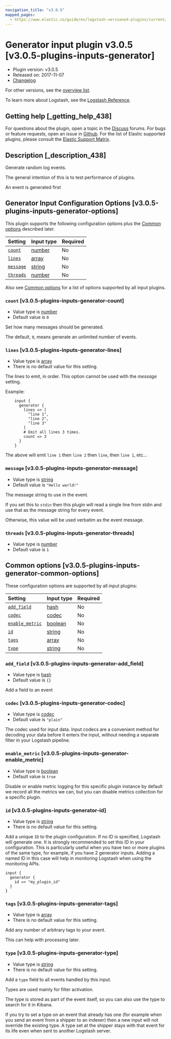 ```yaml
---
navigation_title: "v3.0.5"
mapped_pages:
  - https://www.elastic.co/guide/en/logstash-versioned-plugins/current/v3.0.5-plugins-inputs-generator.html
---
```


# Generator input plugin v3.0.5 [v3.0.5-plugins-inputs-generator]

* Plugin version: v3.0.5
* Released on: 2017-11-07
* [Changelog](https://github.com/logstash-plugins/logstash-input-generator/blob/v3.0.5/CHANGELOG.md)

For other versions, see the [overview list](input-generator-index.md).

To learn more about Logstash, see the [Logstash Reference](https://www.elastic.co/guide/en/logstash/current/index.html).

## Getting help [_getting_help_438]

For questions about the plugin, open a topic in the [Discuss](http://discuss.elastic.co) forums. For bugs or feature requests, open an issue in [Github](https://github.com/logstash-plugins/logstash-input-generator). For the list of Elastic supported plugins, please consult the [Elastic Support Matrix](https://www.elastic.co/support/matrix#matrix_logstash_plugins).

## Description [_description_438]

Generate random log events.

The general intention of this is to test performance of plugins.

An event is generated first

## Generator Input Configuration Options [v3.0.5-plugins-inputs-generator-options]

This plugin supports the following configuration options plus the [Common options](v3-0-5-plugins-inputs-generator.md#v3.0.5-plugins-inputs-generator-common-options) described later.

| Setting | Input type | Required |
| :- | :- | :- |
| [`count`](v3-0-5-plugins-inputs-generator.md#v3.0.5-plugins-inputs-generator-count) | [number](/lsr/value-types.md#number) | No |
| [`lines`](v3-0-5-plugins-inputs-generator.md#v3.0.5-plugins-inputs-generator-lines) | [array](/lsr/value-types.md#array) | No |
| [`message`](v3-0-5-plugins-inputs-generator.md#v3.0.5-plugins-inputs-generator-message) | [string](/lsr/value-types.md#string) | No |
| [`threads`](v3-0-5-plugins-inputs-generator.md#v3.0.5-plugins-inputs-generator-threads) | [number](/lsr/value-types.md#number) | No |

Also see [Common options](v3-0-5-plugins-inputs-generator.md#v3.0.5-plugins-inputs-generator-common-options) for a list of options supported by all input plugins.

### `count` [v3.0.5-plugins-inputs-generator-count]

* Value type is [number](/lsr/value-types.md#number)
* Default value is `0`

Set how many messages should be generated.

The default, `0`, means generate an unlimited number of events.

### `lines` [v3.0.5-plugins-inputs-generator-lines]

* Value type is [array](/lsr/value-types.md#array)
* There is no default value for this setting.

The lines to emit, in order. This option cannot be used with the *message* setting.

Example:

```
    input {
      generator {
        lines => [
          "line 1",
          "line 2",
          "line 3"
        ]
        # Emit all lines 3 times.
        count => 3
      }
    }
```

The above will emit `line 1` then `line 2` then `line`, then `line 1`, etc…

### `message` [v3.0.5-plugins-inputs-generator-message]

* Value type is [string](/lsr/value-types.md#string)
* Default value is `"Hello world!"`

The message string to use in the event.

If you set this to `stdin` then this plugin will read a single line from stdin and use that as the message string for every event.

Otherwise, this value will be used verbatim as the event message.

### `threads` [v3.0.5-plugins-inputs-generator-threads]

* Value type is [number](/lsr/value-types.md#number)
* Default value is `1`

## Common options [v3.0.5-plugins-inputs-generator-common-options]

These configuration options are supported by all input plugins:

| Setting | Input type | Required |
| :- | :- | :- |
| [`add_field`](v3-0-5-plugins-inputs-generator.md#v3.0.5-plugins-inputs-generator-add_field) | [hash](/lsr/value-types.md#hash) | No |
| [`codec`](v3-0-5-plugins-inputs-generator.md#v3.0.5-plugins-inputs-generator-codec) | [codec](/lsr/value-types.md#codec) | No |
| [`enable_metric`](v3-0-5-plugins-inputs-generator.md#v3.0.5-plugins-inputs-generator-enable_metric) | [boolean](/lsr/value-types.md#boolean) | No |
| [`id`](v3-0-5-plugins-inputs-generator.md#v3.0.5-plugins-inputs-generator-id) | [string](/lsr/value-types.md#string) | No |
| [`tags`](v3-0-5-plugins-inputs-generator.md#v3.0.5-plugins-inputs-generator-tags) | [array](/lsr/value-types.md#array) | No |
| [`type`](v3-0-5-plugins-inputs-generator.md#v3.0.5-plugins-inputs-generator-type) | [string](/lsr/value-types.md#string) | No |

### `add_field` [v3.0.5-plugins-inputs-generator-add_field]

* Value type is [hash](/lsr/value-types.md#hash)
* Default value is `{}`

Add a field to an event

### `codec` [v3.0.5-plugins-inputs-generator-codec]

* Value type is [codec](/lsr/value-types.md#codec)
* Default value is `"plain"`

The codec used for input data. Input codecs are a convenient method for decoding your data before it enters the input, without needing a separate filter in your Logstash pipeline.

### `enable_metric` [v3.0.5-plugins-inputs-generator-enable_metric]

* Value type is [boolean](/lsr/value-types.md#boolean)
* Default value is `true`

Disable or enable metric logging for this specific plugin instance by default we record all the metrics we can, but you can disable metrics collection for a specific plugin.

### `id` [v3.0.5-plugins-inputs-generator-id]

* Value type is [string](/lsr/value-types.md#string)
* There is no default value for this setting.

Add a unique `ID` to the plugin configuration. If no ID is specified, Logstash will generate one. It is strongly recommended to set this ID in your configuration. This is particularly useful when you have two or more plugins of the same type, for example, if you have 2 generator inputs. Adding a named ID in this case will help in monitoring Logstash when using the monitoring APIs.

```
input {
  generator {
    id => "my_plugin_id"
  }
}
```

### `tags` [v3.0.5-plugins-inputs-generator-tags]

* Value type is [array](/lsr/value-types.md#array)
* There is no default value for this setting.

Add any number of arbitrary tags to your event.

This can help with processing later.

### `type` [v3.0.5-plugins-inputs-generator-type]

* Value type is [string](/lsr/value-types.md#string)
* There is no default value for this setting.

Add a `type` field to all events handled by this input.

Types are used mainly for filter activation.

The type is stored as part of the event itself, so you can also use the type to search for it in Kibana.

If you try to set a type on an event that already has one (for example when you send an event from a shipper to an indexer) then a new input will not override the existing type. A type set at the shipper stays with that event for its life even when sent to another Logstash server.

